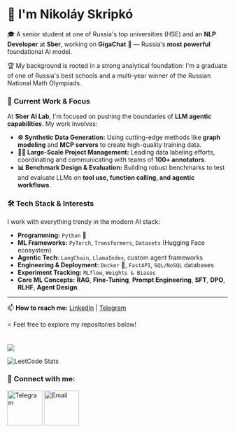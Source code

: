 # 👋 I'm Nikoláy Skripkó

🎓 A senior student at one of Russia's top universities (HSE) and an **NLP Developer** at **Sber**, working on **GigaChat** 🤖 — Russia's **most powerful** foundational AI model.

🏆 My background is rooted in a strong analytical foundation: I'm a graduate of one of Russia's best schools and a multi-year winner of the Russian National Math Olympiads.

### 🔧 Current Work & Focus

At **Sber AI Lab**, I'm focused on pushing the boundaries of **LLM agentic capabilities**. My work involves:
- **⚙️ Synthetic Data Generation:** Using cutting-edge methods like **graph modeling** and **MCP servers** to create high-quality training data.
- **👨‍💼 Large-Scale Project Management:** Leading data labeling efforts, coordinating and communicating with teams of **100+ annotators**.
- **📊 Benchmark Design & Evaluation:** Building robust benchmarks to test and evaluate LLMs on **tool use, function calling, and agentic workflows**.

### 🛠️ Tech Stack & Interests

I work with everything trendy in the modern AI stack:
- **Programming:** `Python` 🐍
- **ML Frameworks:** `PyTorch`, `Transformers`, `Datasets` (Hugging Face ecosystem)
- **Agentic Tech:** `LangChain`, `LlamaIndex`, custom agent frameworks
- **Engineering & Deployment:** `Docker` 🐳, `FastAPI`, `SQL/NoSQL` databases
- **Experiment Tracking:** `MLflow`, `Weights & Biases`
- **Core ML Concepts:** **RAG**, **Fine-Tuning**, **Prompt Engineering**, **SFT**, **DPO**, **RLHF**, **Agent Design**.

---

📫 **How to reach me:** [LinkedIn](https://linkedin.com/in/your-profile) | [Telegram](https://t.me/your_username)

⭐️ Feel free to explore my repositories below!

<p align="left">
    <a href="https://github.com/skripkon">
    </a>
    <br/>
    <a href="https://github.com/skripkon">
        <img src="https://github-stats-alpha.vercel.app/api?username=skripkon&cc=22272e&tc=37BCF6&ic=fff&bc=0000">
    </a>
</p>

![LeetCode Stats](https://leetcard.jacoblin.cool/skripko)

### 🔗 **Connect with me:**

<div align="left" style="padding-bottom: 20 px;">
    <a href="https://t.me/nskripko" target="blank"><img align="center" src="https://upload.wikimedia.org/wikipedia/commons/thumb/8/82/Telegram_logo.svg/1024px-Telegram_logo.svg.png" alt="Telegram" height="80" width="80" /></a>
    <a href="mailto:nskripko@icloud.com" target="blank"><img align="center" src="https://upload.wikimedia.org/wikipedia/commons/thumb/7/7e/Gmail_icon_%282020%29.svg/1280px-Gmail_icon_%282020%29.svg.png" alt="Email" height="80" width="80" /></a>
</div>
